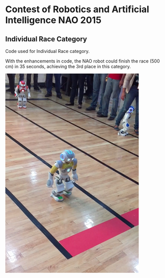 # Contest of Robotics and Artificial Intelligence NAO 2015
## Individual Race Category
Code used for Individual Race category. 

With the enhancements in code, the NAO robot could finish the race (500 cm) in 35 seconds, achieving the 3rd place in this category.

[![Individual Race Category](/img/individual-race-category.png)](https://drive.google.com/file/d/0BxFxPNxbCYrfMXBxYndKa3ZzUzg/view?usp=sharing)
